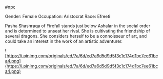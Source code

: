 #npc 

Gender: Female
Occupation: Aristocrat
Race: Efreeti

Pasha Shashraqa of Firefall stands just below Ashalar in the social order and is determined to unseat her rival. She is cultivating the friendship of several dragons. She considers herself to be a connoisseur of art, and could take an interest in the work of an artistic adventurer.

![https://i.pinimg.com/originals/ed/7a/6d/ed7a6d5d9d5f3c1c174d1bc7ee61bca4.png](https://i.pinimg.com/originals/ed/7a/6d/ed7a6d5d9d5f3c1c174d1bc7ee61bca4.png)